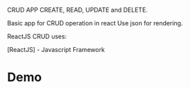 CRUD APP CREATE, READ, UPDATE and DELETE.

Basic app for CRUD operation in react
Use json for rendering.

ReactJS CRUD uses:

[ReactJS] - Javascript Framework

# Demo
